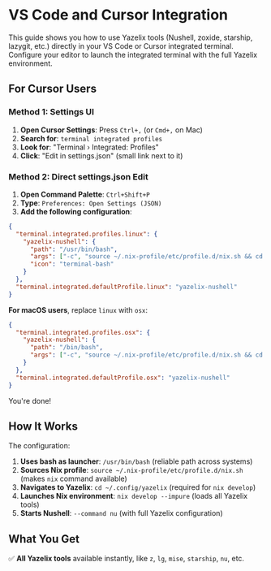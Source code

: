 # VS Code and Cursor Integration

This guide shows you how to use Yazelix tools (Nushell, zoxide, starship, lazygit, etc.) directly in your VS Code or Cursor integrated terminal.
Configure your editor to launch the integrated terminal with the full Yazelix environment.

## For Cursor Users

### Method 1: Settings UI

1. **Open Cursor Settings**: Press `Ctrl+,` (or `Cmd+,` on Mac)
2. **Search for**: `terminal integrated profiles`
3. **Look for**: "Terminal › Integrated: Profiles"
4. **Click**: "Edit in settings.json" (small link next to it)

### Method 2: Direct settings.json Edit

1. **Open Command Palette**: `Ctrl+Shift+P`
2. **Type**: `Preferences: Open Settings (JSON)`
3. **Add the following configuration**:

```json
{
  "terminal.integrated.profiles.linux": {
    "yazelix-nushell": {
      "path": "/usr/bin/bash",
      "args": ["-c", "source ~/.nix-profile/etc/profile.d/nix.sh && cd ~/.config/yazelix && nix develop --impure --command nu"],
      "icon": "terminal-bash"
    }
  },
  "terminal.integrated.defaultProfile.linux": "yazelix-nushell"
}
```

**For macOS users**, replace `linux` with `osx`:
```json
{
  "terminal.integrated.profiles.osx": {
    "yazelix-nushell": {
      "path": "/bin/bash",
      "args": ["-c", "source ~/.nix-profile/etc/profile.d/nix.sh && cd ~/.config/yazelix && nix develop --impure --command nu"]
    }
  },
  "terminal.integrated.defaultProfile.osx": "yazelix-nushell"
}
```

You're done!

## How It Works

The configuration:

1. **Uses bash as launcher**: `/usr/bin/bash` (reliable path across systems)
2. **Sources Nix profile**: `source ~/.nix-profile/etc/profile.d/nix.sh` (makes `nix` command available)
3. **Navigates to Yazelix**: `cd ~/.config/yazelix` (required for `nix develop`)
4. **Launches Nix environment**: `nix develop --impure` (loads all Yazelix tools)
5. **Starts Nushell**: `--command nu` (with full Yazelix configuration)

## What You Get

✅ **All Yazelix tools** available instantly, like `z`, `lg`, `mise`, `starship`, `nu`, etc.  

